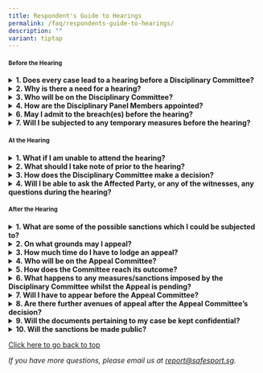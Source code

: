 ```yaml
---
title: Respondent's Guide to Hearings
permalink: /faq/respondents-guide-to-hearings/
description: ""
variant: tiptap
---
```

<h4><sub>Before the Hearing</sub></h4>
<div data-type="detailGroup" class="isomer-accordion isomer-accordion-white">
<details class="isomer-details">
<summary><strong>1. Does every case lead to a hearing before a Disciplinary Committee?</strong>
</summary>
<div data-type="detailsContent" class="isomer-details-content">
<p>No. It depends on the seriousness of the alleged breach of the <a href="https://www.safesport.sg/safe-sport-programme/unified-code" rel="noopener noreferrer nofollow" target="_blank">Safe Sport Unified Code</a> (“Unified
Code”).</p>
<p></p>
<p>The level of seriousness of a breach can be classified as low, medium
or high based on the Assessment of Seriousness.</p>
<p></p>
<p>A breach that is classified at a low level of seriousness will be managed
by the Member Organisation. Breaches of higher levels of seriousness will
be managed by the Commission.</p>
<p></p>
<p>To learn more about the Assessment of Seriousness, see Appendix 1 &amp;
2 of the <a href="https://www.safesport.sg/case-management/service/" rel="noopener noreferrer nofollow" target="_blank">Safe Sport Programme Handbook</a> (“
the Handbook”).</p>
<p></p>
</div>
</details>
<details class="isomer-details">
<summary><strong>2. Why is there a need for a hearing?</strong>
</summary>
<div data-type="detailsContent" class="isomer-details-content">
<p></p>
<p>The purpose of a hearing is twofold:</p>
<p></p>
<ul>
<li>
<p>to allow the Respondent an opportunity to provide their account to an
independent Disciplinary Committee</p>
<p></p>
</li>
<li>
<p>to determine the appropriate sanctions where the Disciplinary Committee
decides that a breach of the Unified Code has occurred</p>
</li>
</ul>
</div>
</details>
<details class="isomer-details">
<summary><strong>3. Who will be on the Disciplinary Committee?</strong>
</summary>
<div data-type="detailsContent" class="isomer-details-content">
<p></p>
<p>The Discipline Panel Chairperson will normally appoint three (3) Members
from the Disciplinary Panel to form the Disciplinary Committee for the
hearing which will be made up of:</p>
<p></p>
<ul>
<li>
<p>one (1) Legal Member, who will chair the hearing</p>
<p></p>
</li>
<li>
<p>two (2) Ordinary Members</p>
<p></p>
</li>
</ul>
</div>
</details>
<details class="isomer-details">
<summary><strong>4. How are the Disciplinary Panel Members appointed?</strong>
</summary>
<div data-type="detailsContent" class="isomer-details-content">
<p></p>
<p>The Members of the Disciplinary Panel have been appointed by the Ministry
of Culture, Community and Youth.</p>
<p></p>
<p>The criteria for becoming a Disciplinary Panel Member can be found in
Appendix 5 of the Handbook.</p>
<p></p>
</div>
</details>
<details class="isomer-details">
<summary><strong>6. May I admit to the breach(es) before the hearing?</strong>
</summary>
<div data-type="detailsContent" class="isomer-details-content">
<p></p>
<p>Yes, you may admit to the alleged breach(es) at any time before the hearing
or even during the hearing. If you do so, the Disciplinary Committee will
proceed to determine if any sanction(s) should be imposed and in the process,
mitigating or aggravating factor(s) will be considered.</p>
<p></p>
<p>For more information, please see Section 8.6 and Appendix 3 of the Handbook.</p>
</div>
</details>
<details class="isomer-details">
<summary><strong>7. Will I be subjected to any temporary measures before the hearing?</strong>
</summary>
<div data-type="detailsContent" class="isomer-details-content">
<p></p>
<p>Temporary measures may be imposed pending investigations based on:</p>
<ul>
<li>
<p>severity of the Misconduct</p>
</li>
<li>
<p>sufficiency of evidence</p>
</li>
<li>
<p>risk of further harm</p>
</li>
</ul>
<p></p>
<p>For more information on this, please see Section 6.11 of the Handbook.</p>
</div>
</details>
</div>
<p></p>
<h4><sub>At the Hearing</sub></h4>
<div data-type="detailGroup" class="isomer-accordion isomer-accordion-white">
<details class="isomer-details">
<summary><strong>1. What if I am unable to attend the hearing?</strong>
</summary>
<div data-type="detailsContent" class="isomer-details-content">
<p></p>
<p>If you are unable to attend due to illness or unforeseen circumstances,
do write to the secretariat (<a href="mailto:report@safesport.sg" rel="noopener noreferrer nofollow" target="_blank">report@safesport.sg</a>) specifying your
reasons. The Disciplinary Committee will decide whether to adjourn the
hearing.</p>
<p></p>
<p>The hearing may still proceed in your absence under certain circumstances
as per Section 17.3 of the Handbook.</p>
<p></p>
</div>
</details>
<details class="isomer-details">
<summary><strong>2. What should I take note of prior to the hearing?</strong>
</summary>
<div data-type="detailsContent" class="isomer-details-content">
<p></p>
<p>You would have received a Notice of Hearing which comprises the details
of the documents and the procedures involved in the hearing process.</p>
<p></p>
<p>Where the case is complex, the Disciplinary Committee Chair may decide
that a pre-hearing meeting with you may be necessary to assist the Disciplinary
Committee managing the hearing process.</p>
<p></p>
<p>You can find out more of the hearing procedures in Section 18 of the Handbook.</p>
</div>
</details>
<details class="isomer-details">
<summary><strong>3. How does the Disciplinary Committee make a decision?</strong>
</summary>
<div data-type="detailsContent" class="isomer-details-content">
<p></p>
<p>Based on the available evidence and the balance of probabilities, the
Disciplinary Committee will determine if a breach has taken place.</p>
<p></p>
<p>The decision-making framework, based on culpability and harm, guides the
Disciplinary Committee in making an appropriate decision on the measures
and/or sanctions.</p>
<p></p>
<p>You can find out more about this in Section 8.4 and Appendix 2 of the
Handbook.</p>
<p></p>
</div>
</details>
<details class="isomer-details">
<summary><strong>4. Will I be able to ask the Affected Party, or any of the witnesses, any questions during the hearing?</strong>
</summary>
<div data-type="detailsContent" class="isomer-details-content">
<p></p>
<p>Unlike court processes which are adversarial, the objective of these proceedings
is inquisitorial in nature. Therefore, there is no direct questioning of
the Affected Party and/or other witnesses except by the Disciplinary Committee.</p>
<p></p>
<p>For more information, please see Section 18.11 of the Handbook.</p>
<p></p>
</div>
</details>
</div>
<p></p>
<h4><sub>After the Hearing</sub></h4>
<div data-type="detailGroup" class="isomer-accordion isomer-accordion-white">
<details class="isomer-details">
<summary><strong>1. What are some of the possible sanctions which I could be subjected to?</strong>
</summary>
<div data-type="detailsContent" class="isomer-details-content">
<p></p>
<p>The sanctions for breach of the Unified Code pertain to a person’s participation
in sport.</p>
<p></p>
<p>You could receive a warning, a direction to do something (e.g. attend
a course, contact limitations) or your participation may be limited (e.g.
probation, suspension, permanent ineligibility).</p>
<p></p>
<p>You can find a non-exhaustive list of measures and sanctions in Appendix
3 of the Handbook.</p>
<p></p>
</div>
</details>
<details class="isomer-details">
<summary><strong>2. On what grounds may I appeal?</strong>
</summary>
<div data-type="detailsContent" class="isomer-details-content">
<p></p>
<p>You may appeal the Decision of the Disciplinary Committee on the following
grounds:</p>
<p></p>
<ul>
<li>
<p>error in application of rules and/or in a central finding of fact,</p>
</li>
<li>
<p>that a sanction is manifestly excessive and/or wrong in in principle</p>
</li>
<li>
<p>that a sanction was unduly lenient</p>
</li>
<li>
<p>that a decision should be overturned in the interests of natural justice.</p>
</li>
</ul>
<p></p>
<p>The Commission may also lodge an appeal against the Decision of the Disciplinary
Committee.</p>
<p></p>
<p>For more information on appeals, please see Section 9 of the Handbook.</p>
<p></p>
</div>
</details>
<details class="isomer-details">
<summary><strong>3. How much time do I have to lodge an appeal?</strong>
</summary>
<div data-type="detailsContent" class="isomer-details-content">
<p></p>
<p>To lodge an appeal, you have fourteen (14) days from the date of being
informed of the written Decision.</p>
<p></p>
<p>For more information on Appeals, please see Section 9 of the Handbook.</p>
<p></p>
</div>
</details>
<details class="isomer-details">
<summary><strong>4. Who will be on the Appeal Committee?</strong>&nbsp;</summary>
<div data-type="detailsContent" class="isomer-details-content">
<h5></h5>
<p>The Disciplinary Panel Chairperson will appoint Disciplinary Panel Members
that have not already heard the case.</p>
<p></p>
</div>
</details>
<details class="isomer-details">
<summary><strong>5. How does the Committee reach its outcome?</strong>
</summary>
<div data-type="detailsContent" class="isomer-details-content">
<p></p>
<p>The Appeal Committee shall be provided with all available records of the
proceedings before the Disciplinary Committee and shall have the power
to conduct and regulate the appeal proceedings as it deems fit.</p>
<p></p>
<p>For more information on the Appeal Committee and their proceedings, please
see Section 19 of the Handbook.</p>
<h5></h5>
</div>
</details>
<details class="isomer-details">
<summary><strong>6. What happens to any measures/sanctions imposed by the Disciplinary Committee whilst the Appeal is pending?</strong>
</summary>
<div data-type="detailsContent" class="isomer-details-content">
<p></p>
<p>The measures/sanctions imposed by the Disciplinary Committee remain in
place pending the outcome of the Appeal.</p>
<p></p>
</div>
</details>
<details class="isomer-details">
<summary><strong>7. Will I have to appear before the Appeal Committee?</strong>
</summary>
<div data-type="detailsContent" class="isomer-details-content">
<p></p>
<p>This will depend on:</p>
<p></p>
<ul>
<li>
<p>the grounds of appeal (whether the matter of appeal relates to a question
of law and/or fact)</p>
</li>
<li>
<p>whether the Appeal Committee needs to hear the matter afresh</p>
<p></p>
</li>
</ul>
<p>For more information, please see Section 19 of the Handbook.</p>
<p></p>
</div>
</details>
<details class="isomer-details">
<summary><strong>8. Are there further avenues of appeal after the Appeal Committee’s decision?</strong>
</summary>
<div data-type="detailsContent" class="isomer-details-content">
<p></p>
<p>No. The Appeal Committee’s decision is final and binding.</p>
<p></p>
</div>
</details>
<details class="isomer-details">
<summary><strong>9. Will the documents pertaining to my case be kept confidential?</strong>
</summary>
<div data-type="detailsContent" class="isomer-details-content">
<p></p>
<p>Unless disclosed by the Commission, all documents and/or evidence related
to the Response and/or Resolution Process are confidential.</p>
<p>More on confidentiality can be read from Section 10 of the Handbook.</p>
<p></p>
</div>
</details>
<details class="isomer-details">
<summary><strong>10. Will the sanctions be made public?</strong>
</summary>
<div data-type="detailsContent" class="isomer-details-content">
<p></p>
<p>The Commission may maintain a publicly available, searchable register
on the outcome of disciplinary processes.</p>
<p></p>
<p>For more information, please see Section 10.6 of the Handbook.</p>
</div>
</details>
</div>
<p></p>
<p><a href="#before-the-hearing" rel="noopener noreferrer nofollow" target="_blank">Click here to go back to top</a>
</p>
<p><em>If you have more questions, please email us at <a href="mailto:report@safesport.sg" rel="noopener noreferrer nofollow" target="_blank">report@safesport.sg</a>.</em>
</p>